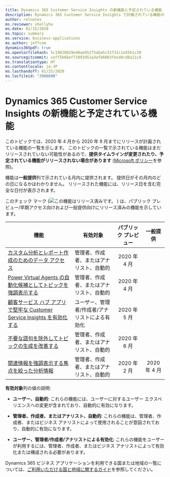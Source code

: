 ```yaml
---
title: Dynamics 365 Customer Service Insights の新機能と予定されている機能 (2020 年リリース ウェーブ 1)
description: Dynamics 365 Customer Service Insights で計画されている機能の概要。
author: relnotes
ms.reviewer: shellyha
ms.date: 01/15/2020
ms.topic: summary
ms.service: business-applications
ms.author: jeffcom
dynamics365pdf: true
ms.openlocfilehash: 5c19826029e40ae95275aba5c52f31c1a5561c20
ms.sourcegitcommit: ceff5b6bef71093d51a3afb60b3fecd4cd8a11c8
ms.translationtype: HT
ms.contentlocale: ja-JP
ms.lasthandoff: 01/25/2020
ms.locfileid: "2986690"
---
```

# <a name="whats-new-and-planned-for-dynamics-365-customer-service-insights"></a>Dynamics 365 Customer Service Insights の新機能と予定されている機能

このトピックでは、2020 年 4 月から 2020 年 9 月までにリリースが計画されている機能の一覧を示します。 このトピックの一覧で示されている機能はまだリリースされていない可能性があるので、**提供タイムラインが変更されたり、予定されている機能がリリースされない場合があります** ([Microsoft ポリシー](https://go.microsoft.com/fwlink/p/?linkid=2007332)を参照)。

機能は**一般提供**列で示されている月内に提供されます。 提供日がその月内のどの日になるかはわかりません。 リリースされた機能には、リリース日を含む完全な日付が表示されます。

このチェック マーク (![この機能はリリース済みです。](/dynamics365-release-plan/media/green-checkmark.png "この機能はリリース済みです。") ) は、パブリック プレビュー/早期アクセス向けおよび一般提供向けにリリース済みの機能を示しています。

| 機能    | 有効対象    |  パブリック プレビュー |  一般提供 | 
| ---------- |---------------- | :---------------: |:--------------: |
 | [カスタム分析とレポート作成のためのデータ アクセス](data-access-custom-analysis-reporting.md) | 管理者、作成者、またはアナリスト、自動的 | 2020 年 4 月| | 
 | [Power Virtual Agents の自動化候補としてトピックを強調表示する](highlighting-topics-as-automation-candidates-power-virtual-agents.md) | 管理者、作成者、またはアナリスト、自動的 | 2020 年 4 月| | 
 | [顧客サービス ハブ アプリで堅牢な Customer Service Insights を有効化する](enable-robust-customer-service-insights-customer-service-hub.md) | ユーザー、管理者/作成者/アナリストによる有効化 | 2020 年 5 月| | 
 | [不要な語句を除外してトピックの生成を改善する](improve-topic-generation-excluding-unnecessary-phrases.md) | 管理者、作成者、またはアナリスト、自動的 | 2020 年 6 月| | 
 | [関連情報を強調表示する焦点を絞った分析情報](focused-insights-highlight-relevant-information.md) | 管理者、作成者、またはアナリスト、自動的 | 2020 年 2 月|2020 年 4 月 | 

**有効対象**列の値の説明:

- **ユーザー、自動的**: これらの機能には、ユーザーに対するユーザー エクスペリエンスへの変更が含まれており、自動的に有効になります。

- **管理者、作成者、またはアナリスト、自動的**: これらの機能は、管理者、作成者、またはビジネス アナリストによって使用されることが意図されており、自動的に有効になります。

- **ユーザー、管理者/作成者/アナリストによる有効化**: これらの機能をユーザーが利用するには、管理者、作成者、またはビジネス アナリストによって有効化または構成される必要があります。


Dynamics 365 ビジネス アプリケーションを利用できる国または地域の一覧については、[ご利用いただける国と地域に関するガイド](https://aka.ms/dynamics_365_international_availability_deck)を参照してください。 
